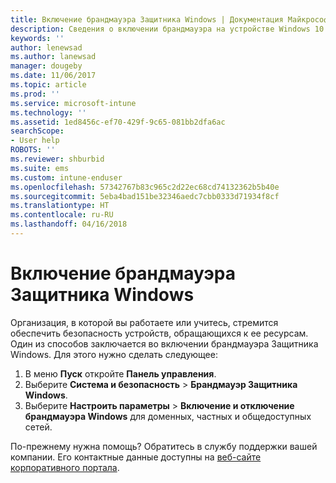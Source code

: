 ```yaml
---
title: Включение брандмауэра Защитника Windows | Документация Майкрософт
description: Сведения о включении брандмауэра на устройстве Windows 10 для доступа к ресурсам организации.
keywords: ''
author: lenewsad
ms.author: lanewsad
manager: dougeby
ms.date: 11/06/2017
ms.topic: article
ms.prod: ''
ms.service: microsoft-intune
ms.technology: ''
ms.assetid: 1ed8456c-ef70-429f-9c65-081bb2dfa6ac
searchScope:
- User help
ROBOTS: ''
ms.reviewer: shburbid
ms.suite: ems
ms.custom: intune-enduser
ms.openlocfilehash: 57342767b83c965c2d22ec68cd74132362b5b40e
ms.sourcegitcommit: 5eba4bad151be32346aedc7cbb0333d71934f8cf
ms.translationtype: HT
ms.contentlocale: ru-RU
ms.lasthandoff: 04/16/2018
---
```

# <a name="turn-on-your-windows-defender-firewall"></a>Включение брандмауэра Защитника Windows

Организация, в которой вы работаете или учитесь, стремится обеспечить безопасность устройств, обращающихся к ее ресурсам. Один из способов заключается во включении брандмауэра Защитника Windows. Для этого нужно сделать следующее:

1. В меню **Пуск** откройте **Панель управления**.
2. Выберите **Система и безопасность** > **Брандмауэр Защитника Windows**.
3. Выберите **Настроить параметры** > **Включение и отключение брандмауэра Windows** для доменных, частных и общедоступных сетей.

По-прежнему нужна помощь? Обратитесь в службу поддержки вашей компании. Его контактные данные доступны на [веб-сайте корпоративного портала](https://portal.manage.microsoft.com#HelpDeskDialog).

